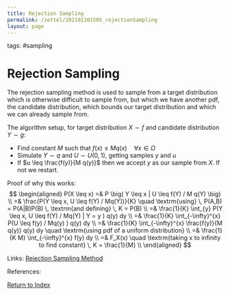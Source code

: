 ```yaml
---
title: Rejection Sampling
permalink: /zettel/202101101505_rejectionSampling
layout: page
---
```

tags: #sampling

# Rejection Sampling

The rejection sampling method is used to sample from a target distribution which is otherwise difficult to sample from, but which we have another
pdf, the candidate distribution, which bounds our target distribution and which we can already sample from.

The algorithm setup, for target distribution $X \sim f$ and candidate distribution $Y \sim g$:
- Find constant $M$ such that $f(x) \leq M q(x) \quad \forall x \in \Omega$
- Simulate $Y \sim q$ and $U \sim U(0,1)$, getting samples $y$ and $u$
- If $u \leq \frac{f(y)}{M q(y)}$ then we accept $y$ as our sample from $X$. If not we restart. 

Proof of why this works:
$$
\begin{aligned}
P(X \leq x) =& P \big( Y \leq x | U \leq f(Y) / M q(Y) \big) \\
=& \frac{P(Y \leq x, U \leq f(Y) / Mq(Y))}{K} \quad \textrm{using} \, P(A,B) = P(A|B)P(B) \, \textrm{and defining} \, K = P(B) \\
=& \frac{1}{K} \int_{y} P(Y \leq x, U \leq f(Y) / Mq(Y) | Y = y ) q(y) dy \\
=& \frac{1}{K} \int_{-\infty}^{x} P(U \leq f(y) / Mq(y) ) q(y) dy \\
=& \frac{1}{K} \int_{-\infty}^{x} \frac{f(y)}{M q(y)} q(y) dy \quad \textrm{using pdf of a uniform distribution} \\
=& \frac{1}{K M} \int_{-\infty}^{x} f(y) dy \\
=& F_X(x) \quad \textrm{taking x to infinity to find constant} \, K = \frac{1}{M} \\
\end{aligned}
$$

Links: [Rejection Sampling Method](https://www.sciencedirect.com/topics/mathematics/rejection-method)

References: 

[Return to Index](index)